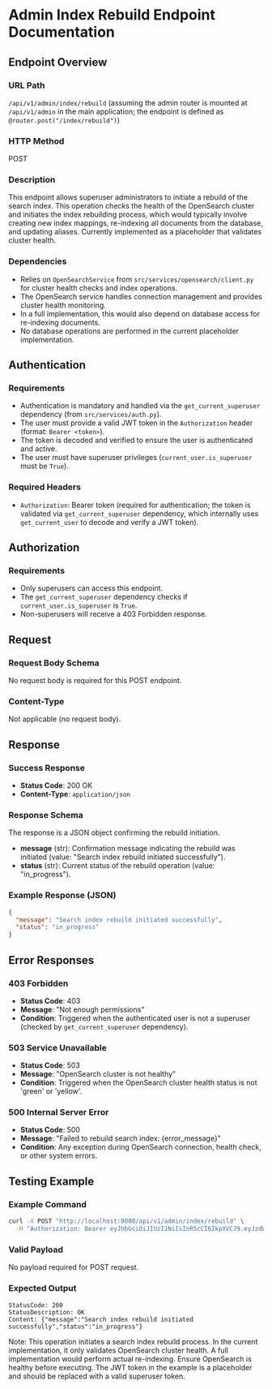 # Admin Index Rebuild Endpoint Documentation

## Endpoint Overview

### URL Path
`/api/v1/admin/index/rebuild` (assuming the admin router is mounted at `/api/v1/admin` in the main application; the endpoint is defined as `@router.post("/index/rebuild")`)

### HTTP Method
POST

### Description
This endpoint allows superuser administrators to initiate a rebuild of the search index. This operation checks the health of the OpenSearch cluster and initiates the index rebuilding process, which would typically involve creating new index mappings, re-indexing all documents from the database, and updating aliases. Currently implemented as a placeholder that validates cluster health.

### Dependencies
- Relies on `OpenSearchService` from `src/services/opensearch/client.py` for cluster health checks and index operations.
- The OpenSearch service handles connection management and provides cluster health monitoring.
- In a full implementation, this would also depend on database access for re-indexing documents.
- No database operations are performed in the current placeholder implementation.

## Authentication

### Requirements
- Authentication is mandatory and handled via the `get_current_superuser` dependency (from `src/services/auth.py`).
- The user must provide a valid JWT token in the `Authorization` header (format: `Bearer <token>`).
- The token is decoded and verified to ensure the user is authenticated and active.
- The user must have superuser privileges (`current_user.is_superuser` must be `True`).

### Required Headers
- `Authorization`: Bearer token (required for authentication; the token is validated via `get_current_superuser` dependency, which internally uses `get_current_user` to decode and verify a JWT token).

## Authorization

### Requirements
- Only superusers can access this endpoint.
- The `get_current_superuser` dependency checks if `current_user.is_superuser` is `True`.
- Non-superusers will receive a 403 Forbidden response.

## Request

### Request Body Schema
No request body is required for this POST endpoint.

### Content-Type
Not applicable (no request body).

## Response

### Success Response
- **Status Code**: 200 OK
- **Content-Type**: `application/json`

### Response Schema
The response is a JSON object confirming the rebuild initiation.

- **message** (str): Confirmation message indicating the rebuild was initiated (value: "Search index rebuild initiated successfully").
- **status** (str): Current status of the rebuild operation (value: "in_progress").

### Example Response (JSON)
```json
{
  "message": "Search index rebuild initiated successfully",
  "status": "in_progress"
}
```

## Error Responses

### 403 Forbidden
- **Status Code**: 403
- **Message**: "Not enough permissions"
- **Condition**: Triggered when the authenticated user is not a superuser (checked by `get_current_superuser` dependency).

### 503 Service Unavailable
- **Status Code**: 503
- **Message**: "OpenSearch cluster is not healthy"
- **Condition**: Triggered when the OpenSearch cluster health status is not 'green' or 'yellow'.

### 500 Internal Server Error
- **Status Code**: 500
- **Message**: "Failed to rebuild search index: {error_message}"
- **Condition**: Any exception during OpenSearch connection, health check, or other system errors.

## Testing Example

### Example Command
```bash
curl -X POST "http://localhost:8000/api/v1/admin/index/rebuild" \
  -H "Authorization: Bearer eyJhbGciOiJIUzI1NiIsInR5cCI6IkpXVCJ9.eyJzdWIiOiJhZG1pbiIsImV4cCI6MTc1ODg3MDc4OH0.GrXDnxCPAYJxm3rG33_0bP3hMJXTu5FX68uHHF1WV1I"
```

### Valid Payload
No payload required for POST request.

### Expected Output
```
StatusCode: 200
StatusDescription: OK
Content: {"message":"Search index rebuild initiated successfully","status":"in_progress"}
```

Note: This operation initiates a search index rebuild process. In the current implementation, it only validates OpenSearch cluster health. A full implementation would perform actual re-indexing. Ensure OpenSearch is healthy before executing. The JWT token in the example is a placeholder and should be replaced with a valid superuser token.